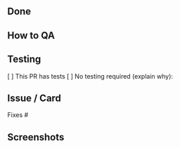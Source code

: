 ## Done

## How to QA

## Testing
[ ] This PR has tests
[ ] No testing required (explain why):

## Issue / Card
Fixes #

## Screenshots
